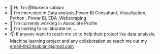 - 👋 Hi, I’m @Mukesh sablani
- 👀 I’m interested in Data analysis,Power BI Consultant, Visualization, Python , Power Bi, EDA ,Webscraping
- 🌱 I’m currently working in Associate Profile
- 💞️ I’m looking to collaborate on ...
- 📫 If anyone want to reach me so to help their project like data analysis, Machine learning project
    and any collaboration so reach me out my email-mk24sablani@gmail.com

<!---
mukeshsablani3126/mukeshsablani3126 is a ✨ special ✨ repository because its `README.md` (this file) appears on your GitHub profile.
You can click the Preview link to take a look at your changes.
--->
